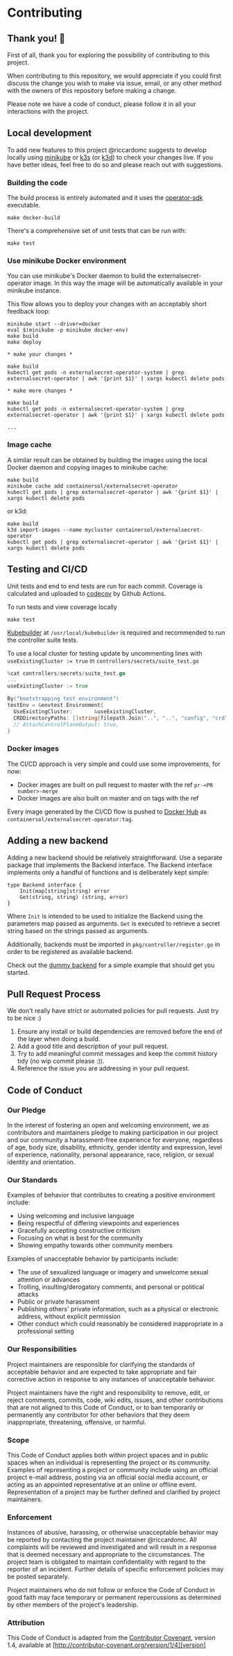 # Contributing

## Thank you! :tada:
First of all, thank you for exploring the possibility of contributing to this project.

When contributing to this repository, we would appreciate if you could first discuss the
change you wish to make via issue, email, or any other method with the owners of this
repository before making a change. 

Please note we have a code of conduct, please follow it in all your interactions with the
project.

## Local development

To add new features to this project @riccardomc suggests to develop locally using
[minikube](https://kubernetes.io/docs/tasks/tools/install-minikube/) or
[k3s](https://k3s.io/) (or [k3d](https://github.com/rancher/k3d)) to check your changes
live. If you have better ideas, feel free to do so and please reach out with suggestions.

### Building the code

The build process is entirely automated and it uses the
[operator-sdk](https://github.com/operator-framework/operator-sdk) executable.

```
make docker-build
```

There's a comprehensive set of unit tests that can be run with:

```
make test
```

### Use minikube Docker environment

You can use minikube's Docker daemon to build the externalsecret-operator image. In this
way the image will be automatically available in your minikube instance.

This flow allows you to deploy your changes with an acceptably short feedback loop:
```
minikube start --driver=docker
eval $(minikube -p minikube docker-env)
make build
make deploy

* make your changes *

make build
kubectl get pods -n externalsecret-operator-system | grep externalsecret-operator | awk '{print $1}' | xargs kubectl delete pods

* make more changes *

make build
kubectl get pods -n externalsecret-operator-system | grep externalsecret-operator | awk '{print $1}' | xargs kubectl delete pods

...
```

### Image cache

A similar result can be obtained by building the images using the local Docker daemon and
copying images to minikube cache:

```
make build
minikube cache add containersol/externalsecret-operator
kubectl get pods | grep externalsecret-operator | awk '{print $1}' | xargs kubectl delete pods
```

or k3d:
```
make build
k3d import-images --name mycluster containersol/externalsecret-operator
kubectl get pods | grep externalsecret-operator | awk '{print $1}' | xargs kubectl delete pods
```

## Testing and CI/CD

Unit tests and end to end tests are run for each commit. Coverage is calculated and uploaded to [codecov](https://codecov.io/) by Github Actions.

To run tests and view coverage locally
```shell
make test
``` 

[Kubebuilder](https://github.com/kubernetes-sigs/kubebuilder) at `/usr/local/kubebuilder` is required and recommended to run the controller suite tests.

To use a local cluster for testing update by uncommenting  lines with `useExistingCluster := true` in `controllers/secrets/suite_test.go`
```go
%cat controllers/secrets/suite_test.go
...
useExistingCluster := true

By("bootstrapping test environment")
testEnv = &envtest.Environment{
  UseExistingCluster:       &useExistingCluster,
  CRDDirectoryPaths: []string{filepath.Join("..", "..", "config", "crd", "bases")},
  // AttachControlPlaneOutput: true,
}
```


<!-- Additionally, an end-to-end test is available using [helm chart
tests](https://helm.sh/docs/topics/chart_tests/) that deploys the operator using the
[helm chart](./deployments/helm) in your current Kubernetes context, creates an
ExternalSecret and verifies if the corresponding Secret is created. It then cleans up
after that. You can run this end-to-end test by:

```
make test-helm
``` -->

<!-- In the CI/CD flow we provision a [k3s](https://k3s.io/) cluster to run the end-to-end
tests. You could do this locally. Check [`.circleci/config.yml`](.circleci/config.yml)
for more details. -->

### Docker images

The CI/CD approach is very simple and could use some improvements, for now:

* Docker images are built on pull request to master with the ref `pr-<PR number>-merge`
* Docker images are also built on master and on tags with the ref 
<!-- * If on a feature branch use "branch_name" + "-latest"
* If on master, tag the image with commit ID and latest
* If on master and there's a git tag of the form v[0-9]*, then tag the image with commit ID, latest and the tag (without v).

This tagging logic is implemented [here](./build/scripts/determine_docker_tag.sh) and used by the [Makefile](./Makefile)  -->

Every image generated by the CI/CD flow is pushed to [Docker Hub](https://hub.docker.com/repository/docker/containersol/externalsecret-operator) as `containersol/externalsecret-operator:tag`.  

## Adding a new backend

Adding a new backend should be relatively straightforward. Use a separate package that
implements the Backend interface. The Backend interface implements only a handful of
functions and is deliberately kept simple:

```
type Backend interface {
	Init(map[string]string) error
	Get(string, string) (string, error)
}
```

Where `Init` is intended to be used to initialize the Backend using the parameters map
passed as arguments. `Get` is executed to retrieve a secret string based on the strings
passed as arguments.

Additionally, backends must be imported in `pkg/controller/register.go` in order to be
registered as available backend.

Check out the [dummy backend](./pkg/dummy/backend.go) for a simple example that should
get you started.

## Pull Request Process

We don't really have strict or automated policies for pull requests. Just try to be nice
:)

1. Ensure any install or build dependencies are removed before the end of the layer when doing a 
   build.
2. Add a good title and description of your pull request.
3. Try to add meaningful commit messages and keep the commit history tidy (no wip commit
   please :)).
4. Reference the issue you are addressing in your pull request.

## Code of Conduct

### Our Pledge

In the interest of fostering an open and welcoming environment, we as
contributors and maintainers pledge to making participation in our project and
our community a harassment-free experience for everyone, regardless of age, body
size, disability, ethnicity, gender identity and expression, level of experience,
nationality, personal appearance, race, religion, or sexual identity and
orientation.

### Our Standards

Examples of behavior that contributes to creating a positive environment
include:

* Using welcoming and inclusive language
* Being respectful of differing viewpoints and experiences
* Gracefully accepting constructive criticism
* Focusing on what is best for the community
* Showing empathy towards other community members

Examples of unacceptable behavior by participants include:

* The use of sexualized language or imagery and unwelcome sexual attention or
advances
* Trolling, insulting/derogatory comments, and personal or political attacks
* Public or private harassment
* Publishing others' private information, such as a physical or electronic
  address, without explicit permission
* Other conduct which could reasonably be considered inappropriate in a
  professional setting

### Our Responsibilities

Project maintainers are responsible for clarifying the standards of acceptable
behavior and are expected to take appropriate and fair corrective action in
response to any instances of unacceptable behavior.

Project maintainers have the right and responsibility to remove, edit, or
reject comments, commits, code, wiki edits, issues, and other contributions
that are not aligned to this Code of Conduct, or to ban temporarily or
permanently any contributor for other behaviors that they deem inappropriate,
threatening, offensive, or harmful.

### Scope

This Code of Conduct applies both within project spaces and in public spaces
when an individual is representing the project or its community. Examples of
representing a project or community include using an official project e-mail
address, posting via an official social media account, or acting as an appointed
representative at an online or offline event. Representation of a project may be
further defined and clarified by project maintainers.

### Enforcement

Instances of abusive, harassing, or otherwise unacceptable behavior may be reported by
contacting the project maintainer @riccardomc. All complaints
will be reviewed and investigated and will result in a response that is deemed necessary
and appropriate to the circumstances. The project team is obligated to maintain
confidentiality with regard to the reporter of an incident.  Further details of specific
enforcement policies may be posted separately.

Project maintainers who do not follow or enforce the Code of Conduct in good
faith may face temporary or permanent repercussions as determined by other
members of the project's leadership.

### Attribution

This Code of Conduct is adapted from the [Contributor Covenant][homepage], version 1.4,
available at [http://contributor-covenant.org/version/1/4][version]

[homepage]: http://contributor-covenant.org
[version]: http://contributor-covenant.org/version/1/4/
